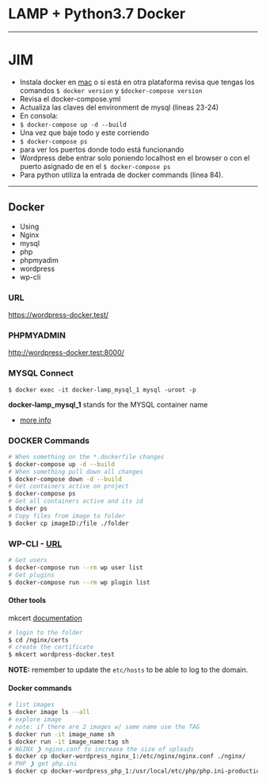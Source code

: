 # LAMP + Python3.7 Docker

---
# JIM
- Instala docker en [mac](https://docs.docker.com/desktop/install/mac-install/) o si está en otra plataforma revisa que tengas los comandos ``` $ docker version ``` y ``` $docker-compose version ``` 
- Revisa el docker-compose.yml 
- Actualiza las claves del environment de mysql (lineas 23-24)
- En consola:
- ``` $ docker-compose up -d --build ```
- Una vez que baje todo y este corriendo
- ``` $ docker-compose ps ```
- para ver los puertos donde todo está funcionando
- Wordpress debe entrar solo poniendo localhost en el browser o con el puerto asignado de en el ``` $ docker-compose ps ```
- Para python utiliza la entrada de docker commands (linea 84).
---

## Docker

- Using
- Nginx
- mysql
- php
- phpmyadim
- wordpress
- wp-cli

### URL

https://wordpress-docker.test/

### PHPMYADMIN

http://wordpress-docker.test:8000/

### MYSQL Connect

```base
$ docker exec -it docker-lamp_mysql_1 mysql -uroot -p
```

**docker-lamp_mysql_1** stands for the MYSQL container name

- [more info](https://rednafi.github.io/digressions/database/2020/03/15/mysql-install.html)

### DOCKER Commands

```bash
# When something on the *.dockerfile changes
$ docker-compose up -d --build
# When something pull down all changes
$ docker-compose down -d --build
# Get containers active on project
$ docker-compose ps
# Get all containers active and its id
$ docker ps
# Copy files from image to folder
$ docker cp imageID:/file ./folder
```

### WP-CLI - [URL](https://wp-cli.org/)

```bash
# Get users
$ docker-compose run --rm wp user list
# Get plugins
$ docker-compose run --rm wp plugin list
```

#### Other tools

mkcert [documentation](https://github.com/FiloSottile/mkcert)

```bash
# login to the folder
$ cd /nginx/certs
# create the certificate
$ mkcert wordpress-docker.test
```

**NOTE:** remember to update the `etc/hosts` to be able to log to the domain.

#### Docker commands

```bash
# list images
$ docker image ls --all
# explore image
# note: if there are 2 images w/ same name use the TAG
$ docker run -it image_name sh
$ docker run -it image_name:tag sh
# NGINX ❯ nginx.conf to increase the size of uploads
$ docker cp docker-wordpress_nginx_1:/etc/nginx/nginx.conf ./nginx/
# PHP ❯ get php.ini
$ docker cp docker-wordpress_php_1:/usr/local/etc/php/php.ini-production ./php/
```
